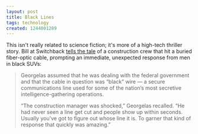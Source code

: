 ```yaml
---
layout: post
title: Black Lines
tags: technology
created: 1244001289
---
```

This isn't really related to science fiction; it's more of a high-tech thriller story.  Bill at Switchback [tells the tale](http://www.transit.stunningabsurdity.com/?p=343) of a construction crew that hit a buried fiber-optic cable, prompting an immediate, unexpected response from men in black SUVs:

> Georgelas assumed that he was dealing with the federal government and that the cable in question was “black” wire — a secure communications line used for some of the nation’s most secretive intelligence-gathering operations.
>
>“The construction manager was shocked,” Georgelas recalled. “He had never seen a line get cut and people show up within seconds.<!--break--> Usually you’ve got to figure out whose line it is. To garner that kind of response that quickly was amazing.”
